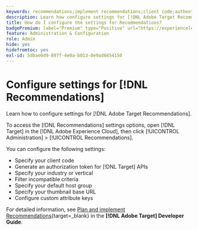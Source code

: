```yaml
---
keywords: recommendations;implement recommendations;client code;authentication token;industry vertical;filter incompatible mode;default host group;thumbnail base;generate authentication token;authentication token;
description: Learn how configure settings for [!DNL Adobe Target Recommendations].
title: How do I configure the settings for Recommendations?
badgePremium: label="Premium" type="Positive" url="https://experienceleague.adobe.com/docs/target/using/introduction/intro.html?lang=en#premium newtab=true" tooltip="See what's included in Target Premium."
feature: Administration & Configuration
role: Admin
hide: yes
hidefromtoc: yes
exl-id: 5dbae0d9-897f-4e0a-b013-0e9ad6654150
---
```

# Configure settings for [!DNL Recommendations]

Learn how to configure settings for [!DNL Adobe Target Recommendations]. 

To access the [!DNL Recommendations] settings options, open [!DNL Target] in the [!DNL Adobe Experience Cloud], then click [!UICONTROL Administration] > [!UICONTROL Recommendations].

You can configure the following settings:

* Specify your client code
* Generate an authorization token for [!DNL Target] APIs
* Specify your industry or vertical
* Filter incompatible criteria
* Specify your default host group
* Specify your thumbnail base URL
* Configure custom attribute keys

For detailed information, see [Plan and implement Recommendations](https://experienceleague.adobe.com/en/docs/target-dev/developer/recommendations-beta){target=_blank} in the **[!DNL Adobe Target] Developer Guide**.
